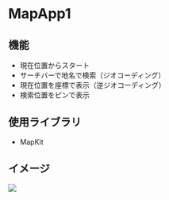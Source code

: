 # MapApp1
## 機能
* 現在位置からスタート
* サーチバーで地名で検索（ジオコーディング）
* 現在位置を座標で表示（逆ジオコーディング）
* 検索位置をピンで表示

## 使用ライブラリ
* MapKit

## イメージ
<img src="https://user-images.githubusercontent.com/52473279/97835838-64a9b500-1d1e-11eb-9e64-f506f7962a46.png" width="px">

